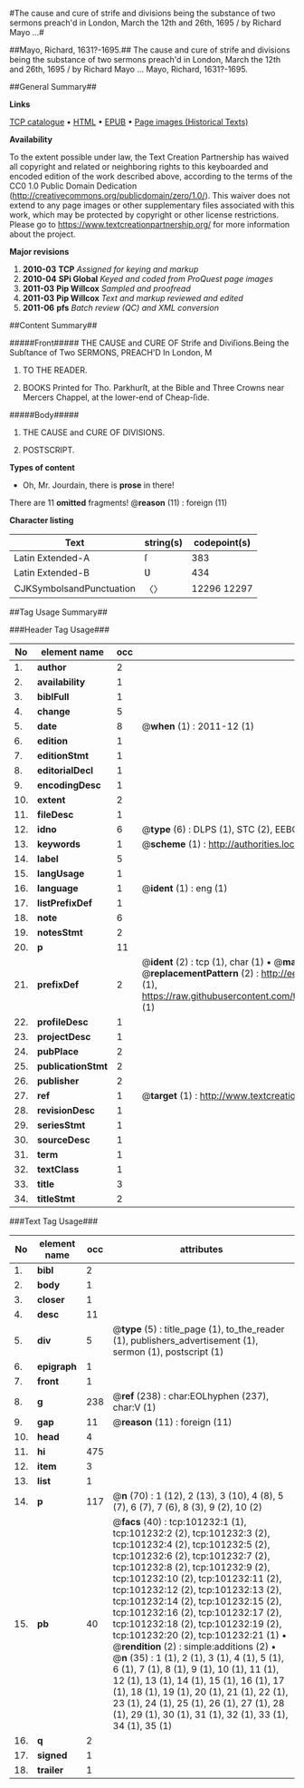 #The cause and cure of strife and divisions being the substance of two sermons preach'd in London, March the 12th and 26th, 1695 / by Richard Mayo ...#

##Mayo, Richard, 1631?-1695.##
The cause and cure of strife and divisions being the substance of two sermons preach'd in London, March the 12th and 26th, 1695 / by Richard Mayo ...
Mayo, Richard, 1631?-1695.

##General Summary##

**Links**

[TCP catalogue](http://www.ota.ox.ac.uk/tcp/)  • 
[HTML](http://tei.it.ox.ac.uk/tcp/Texts-HTML/free/A50/A50460.html)  • 
[EPUB](http://tei.it.ox.ac.uk/tcp/Texts-EPUB/free/A50/A50460.epub) • 
[Page images (Historical Texts)](https://historicaltexts.jisc.ac.uk/eebo-13676640e)

**Availability**

To the extent possible under law, the Text Creation Partnership has waived all copyright and related or neighboring rights to this keyboarded and encoded edition of the work described above, according to the terms of the CC0 1.0 Public Domain Dedication (http://creativecommons.org/publicdomain/zero/1.0/). This waiver does not extend to any page images or other supplementary files associated with this work, which may be protected by copyright or other license restrictions. Please go to https://www.textcreationpartnership.org/ for more information about the project.

**Major revisions**

1. __2010-03__ __TCP__ *Assigned for keying and markup*
1. __2010-04__ __SPi Global__ *Keyed and coded from ProQuest page images*
1. __2011-03__ __Pip Willcox__ *Sampled and proofread*
1. __2011-03__ __Pip Willcox__ *Text and markup reviewed and edited*
1. __2011-06__ __pfs__ *Batch review (QC) and XML conversion*

##Content Summary##

#####Front#####
THE CAUSE and CURE OF Strife and Diviſions.Being the Subſtance of Two SERMONS, PREACH'D In London, M
1. TO THE READER.

1. BOOKS Printed for Tho. Parkhurſt, at the Bible and Three Crowns near
Mercers Chappel, at the lower-end of Cheap-ſide.

#####Body#####

1. THE CAUSE and CURE OF DIVISIONS.

1. POSTSCRIPT.

**Types of content**

  * Oh, Mr. Jourdain, there is **prose** in there!

There are 11 **omitted** fragments! 
 @__reason__ (11) : foreign (11)

**Character listing**


|Text|string(s)|codepoint(s)|
|---|---|---|
|Latin Extended-A|ſ|383|
|Latin Extended-B|Ʋ|434|
|CJKSymbolsandPunctuation|〈〉|12296 12297|

##Tag Usage Summary##

###Header Tag Usage###

|No|element name|occ|attributes|
|---|---|---|---|
|1.|__author__|2||
|2.|__availability__|1||
|3.|__biblFull__|1||
|4.|__change__|5||
|5.|__date__|8| @__when__ (1) : 2011-12 (1)|
|6.|__edition__|1||
|7.|__editionStmt__|1||
|8.|__editorialDecl__|1||
|9.|__encodingDesc__|1||
|10.|__extent__|2||
|11.|__fileDesc__|1||
|12.|__idno__|6| @__type__ (6) : DLPS (1), STC (2), EEBO-CITATION (1), OCLC (1), VID (1)|
|13.|__keywords__|1| @__scheme__ (1) : http://authorities.loc.gov/ (1)|
|14.|__label__|5||
|15.|__langUsage__|1||
|16.|__language__|1| @__ident__ (1) : eng (1)|
|17.|__listPrefixDef__|1||
|18.|__note__|6||
|19.|__notesStmt__|2||
|20.|__p__|11||
|21.|__prefixDef__|2| @__ident__ (2) : tcp (1), char (1)  •  @__matchPattern__ (2) : ([0-9\-]+):([0-9IVX]+) (1), (.+) (1)  •  @__replacementPattern__ (2) : http://eebo.chadwyck.com/downloadtiff?vid=$1&page=$2 (1), https://raw.githubusercontent.com/textcreationpartnership/Texts/master/tcpchars.xml#$1 (1)|
|22.|__profileDesc__|1||
|23.|__projectDesc__|1||
|24.|__pubPlace__|2||
|25.|__publicationStmt__|2||
|26.|__publisher__|2||
|27.|__ref__|1| @__target__ (1) : http://www.textcreationpartnership.org/docs/. (1)|
|28.|__revisionDesc__|1||
|29.|__seriesStmt__|1||
|30.|__sourceDesc__|1||
|31.|__term__|1||
|32.|__textClass__|1||
|33.|__title__|3||
|34.|__titleStmt__|2||


###Text Tag Usage###

|No|element name|occ|attributes|
|---|---|---|---|
|1.|__bibl__|2||
|2.|__body__|1||
|3.|__closer__|1||
|4.|__desc__|11||
|5.|__div__|5| @__type__ (5) : title_page (1), to_the_reader (1), publishers_advertisement (1), sermon (1), postscript (1)|
|6.|__epigraph__|1||
|7.|__front__|1||
|8.|__g__|238| @__ref__ (238) : char:EOLhyphen (237), char:V (1)|
|9.|__gap__|11| @__reason__ (11) : foreign (11)|
|10.|__head__|4||
|11.|__hi__|475||
|12.|__item__|3||
|13.|__list__|1||
|14.|__p__|117| @__n__ (70) : 1 (12), 2 (13), 3 (10), 4 (8), 5 (7), 6 (7), 7 (6), 8 (3), 9 (2), 10 (2)|
|15.|__pb__|40| @__facs__ (40) : tcp:101232:1 (1), tcp:101232:2 (2), tcp:101232:3 (2), tcp:101232:4 (2), tcp:101232:5 (2), tcp:101232:6 (2), tcp:101232:7 (2), tcp:101232:8 (2), tcp:101232:9 (2), tcp:101232:10 (2), tcp:101232:11 (2), tcp:101232:12 (2), tcp:101232:13 (2), tcp:101232:14 (2), tcp:101232:15 (2), tcp:101232:16 (2), tcp:101232:17 (2), tcp:101232:18 (2), tcp:101232:19 (2), tcp:101232:20 (2), tcp:101232:21 (1)  •  @__rendition__ (2) : simple:additions (2)  •  @__n__ (35) : 1 (1), 2 (1), 3 (1), 4 (1), 5 (1), 6 (1), 7 (1), 8 (1), 9 (1), 10 (1), 11 (1), 12 (1), 13 (1), 14 (1), 15 (1), 16 (1), 17 (1), 18 (1), 19 (1), 20 (1), 21 (1), 22 (1), 23 (1), 24 (1), 25 (1), 26 (1), 27 (1), 28 (1), 29 (1), 30 (1), 31 (1), 32 (1), 33 (1), 34 (1), 35 (1)|
|16.|__q__|2||
|17.|__signed__|1||
|18.|__trailer__|1||
